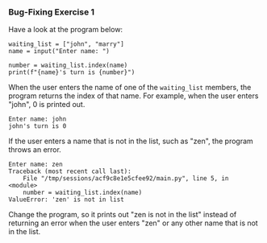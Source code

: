 ### Bug-Fixing Exercise 1
Have a look at the program below:
```
waiting_list = ["john", "marry"]
name = input("Enter name: ")
 
number = waiting_list.index(name)
print(f"{name}'s turn is {number}")
 ```  

When the user enters the name of one of the ```waiting_list``` members, the program returns the index of that name. For example, when the user enters "john", 0 is printed out.
```
Enter name: john
john's turn is 0
```

If the user enters a name that is not in the list, such as "zen", the program throws an error.
```
Enter name: zen
Traceback (most recent call last):
    File "/tmp/sessions/acf9c8e1e5cfee92/main.py", line 5, in
<module>
    number = waiting_list.index(name)
ValueError: 'zen' is not in list
```

Change the program, so it prints out "zen is not in the list" instead of returning an error when the user enters "zen" or any other name that is not in the list.